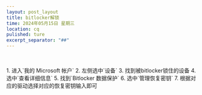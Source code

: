 ```yaml
---
layout: post_layout
title: bitlocker解锁
time: 2024年05月15日 星期三
location: cq
pulished: ture
excerpt_separator: "##"
---
```

##
</br>
1. 进入`我的 Microsoft 帐户`
2. 左侧选中`设备`
3. 找到被bitlocker锁住的设备
4. 选中`查看详细信息`
5. 找到`Bitlocker 数据保护`
6. 选中`管理恢复密钥`
7. 根据对应的驱动选择对应的恢复密钥输入即可
